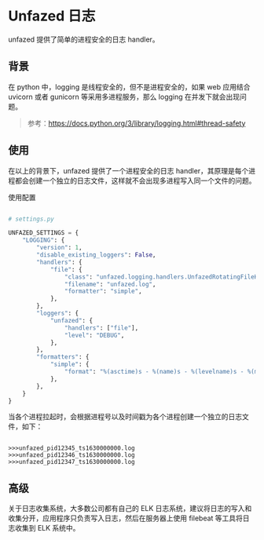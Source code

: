 Unfazed 日志
======

unfazed 提供了简单的进程安全的日志 handler。


## 背景

在 python 中，logging 是线程安全的，但不是进程安全的，如果 web 应用结合 uvicorn 或者 gunicorn 等采用多进程服务，那么 logging 在并发下就会出现问题。


> 参考：https://docs.python.org/3/library/logging.html#thread-safety



## 使用

在以上的背景下，unfazed 提供了一个进程安全的日志 handler，其原理是每个进程都会创建一个独立的日志文件，这样就不会出现多进程写入同一个文件的问题。


使用配置

```python

# settings.py

UNFAZED_SETTINGS = {
    "LOGGING": {
        "version": 1,
        "disable_existing_loggers": False,
        "handlers": {
            "file": {
                "class": "unfazed.logging.handlers.UnfazedRotatingFileHandler",
                "filename": "unfazed.log",
                "formatter": "simple",
            },
        },
        "loggers": {
            "unfazed": {
                "handlers": ["file"],
                "level": "DEBUG",
            },
        },
        "formatters": {
            "simple": {
                "format": "%(asctime)s - %(name)s - %(levelname)s - %(message)s",
            },
        },
    }
}

```

当各个进程拉起时，会根据进程号以及时间戳为各个进程创建一个独立的日志文件，如下：


```shell

>>>unfazed_pid12345_ts1630000000.log
>>>unfazed_pid12346_ts1630000000.log
>>>unfazed_pid12347_ts1630000000.log

```


## 高级

关于日志收集系统，大多数公司都有自己的 ELK 日志系统，建议将日志的写入和收集分开，应用程序只负责写入日志，然后在服务器上使用 filebeat 等工具将日志收集到 ELK 系统中。

